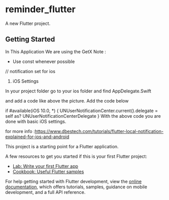 # reminder_flutter

A new Flutter project.

## Getting Started

In This Application We are using the GetX 
Note : 
* Use const whenever possible


// notification set for ios

1. iOS Settings

In your project folder go to your ios folder and find AppDelegate.Swift



and add a code like above the picture. Add the code below

if #available(iOS 10.0, *) {
UNUserNotificationCenter.current().delegate = self as? UNUserNotificationCenterDelegate
}
With the above code you are done with basic iOS settings.

for more info :https://www.dbestech.com/tutorials/flutter-local-notification-explained-for-ios-and-android



This project is a starting point for a Flutter application.

A few resources to get you started if this is your first Flutter project:

- [Lab: Write your first Flutter app](https://docs.flutter.dev/get-started/codelab)
- [Cookbook: Useful Flutter samples](https://docs.flutter.dev/cookbook)

For help getting started with Flutter development, view the
[online documentation](https://docs.flutter.dev/), which offers tutorials,
samples, guidance on mobile development, and a full API reference.

